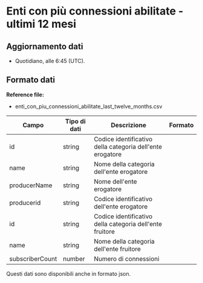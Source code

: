 
# Enti con più connessioni abilitate - ultimi 12 mesi

## Aggiornamento dati

- Quotidiano, alle 6:45 (UTC).

## Formato dati

**Reference file:**

- enti_con_piu_connessioni_abilitate_last_twelve_months.csv<br>

| Campo           | Tipo di dati | Descrizione                                               | Formato |
| --------------- | ------------ | --------------------------------------------------------  | ------- |
| id              | string       | Codice identificativo della categoria dell'ente erogatore |         |
| name            | string       | Nome della categoria dell'ente erogatore                  |         |
| producerName    | string       | Nome dell'ente erogatore                                  |         |
| producerid      | string       | Codice identificativo dell'ente erogatore                 |         |
| id              | string       | Codice identificativo della categoria dell'ente fruitore  |         |
| name            | string       | Nome della categoria dell'ente fruitore                   |         |
| subscriberCount | number       | Numero di connessioni                                     |         |

Questi dati sono disponibili anche in formato json.
